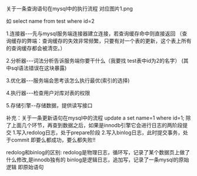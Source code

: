 关于一条查询语句在mysql中的执行流程
对应图片1.png

如 select name from test where id=2

1.连接器---先与mysql服务端连接器建立连接，若查询缓存命中则直接返回
（查询缓存的弊端：查询缓存的失效非常频繁，只要有对一个表的更新，这个表上所有的查询缓存都会被清空。）

2.分析器---词法分析告诉服务端你要干什么（我要找 test表中id为2的名字）
(其中sql语法错误在这块暴露)

3.优化器---服务端会思考该怎么执行最优(索引的选择)

4.执行器---检查用户对库对表的权限

5.存储引擎--存储数据，提供读写接口

补充：关于一条更新语句在mysql中的流程
update a set name=1 where id=1;
除了上面几个环节，再查到数据之后，如果是innodb引擎它会进行日志的两阶段提交
1.写入redolog日志，处于prepare阶段
2.写入binlog日志，此时提交事务，处于commit
即要么都成功，要么都失败!!

redolog和binlog的区别:
redolog是物理日志，循环写，记录了某个数据页上做了什么修改,是innodb独有的
binlog是逻辑日志，追加写，记录了一条mysql的原始逻辑 即原始语句

